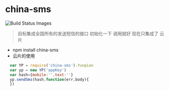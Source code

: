 # china-sms

![Build Status Images](https://travis-ci.org/yunheli/china-sms.svg?branch=master)

> 目标集成全国所有的发送短信的接口 初始化一下 调用就好 现在只集成了 云片
- npm install china-sms
- 云片的使用
```js
  var YP = require('china-sms').Yunpian
  var yp = new YP('appKey')
  var hash={mobile:'',text:''}
  yp.sendSms(hash,function(err,body){
  })
```
